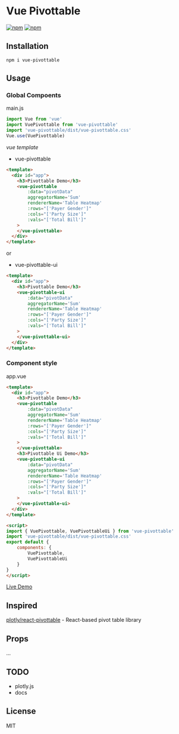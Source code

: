 # Vue Pivottable

[![npm](https://flat.badgen.net/npm/v/vue-pivottable)](https://npmjs.com/package/vue-pivottable)
[![npm](https://flat.badgen.net/npm/dt/vue-pivottable)](https://npmjs.com/package/vue-pivottable)

## Installation

```shall
npm i vue-pivottable
```

## Usage
### Global Compoents
main.js
```js
import Vue from 'vue'
import VuePivottable from 'vue-pivottable'
import 'vue-pivottable/dist/vue-pivottable.css'
Vue.use(VuePivottable)
```
_vue template_
* vue-pivottable
```html
<template>
  <div id="app">
    <h3>Pivottable Demo</h3>
    <vue-pivottable
        :data="pivotData"
        aggregatorName='Sum'
        rendererName='Table Heatmap'
        :rows="['Payer Gender']"
        :cols="['Party Size']"
        :vals="['Total Bill']"
    >
    </vue-pivottable>
  </div>
</template>
```
or 
* vue-pivottable-ui
```html
<template>
  <div id="app">
    <h3>Pivottable Demo</h3>
    <vue-pivottable-ui
        :data="pivotData"
        aggregatorName='Sum'
        rendererName='Table Heatmap'
        :rows="['Payer Gender']"
        :cols="['Party Size']"
        :vals="['Total Bill']"
    >
    </vue-pivottable-ui>
  </div>
</template>
```

### Component style
app.vue
```html
<template>
  <div id="app">
    <h3>Pivottable Demo</h3>
    <vue-pivottable
        :data="pivotData"
        aggregatorName='Sum'
        rendererName='Table Heatmap'
        :rows="['Payer Gender']"
        :cols="['Party Size']"
        :vals="['Total Bill']"
    >
    </vue-pivottable>
    <h3>Pivottable Ui Demo</h3>
    <vue-pivottable-ui
        :data="pivotData"
        aggregatorName='Sum'
        rendererName='Table Heatmap'
        :rows="['Payer Gender']"
        :cols="['Party Size']"
        :vals="['Total Bill']"
    >
    </vue-pivottable-ui>
  </div>
</template>

<script>
import { VuePivottable, VuePivottableUi } from 'vue-pivottable'
import 'vue-pivottable/dist/vue-pivottable.css'
export default {
    components: {
        VuePivottable,
        VuePivottableUi
    }
}
</script>
```


[Live Demo](https://jsfiddle.net/front123/repqmz3f/)

## Inspired
[plotly/react-pivottable](https://github.com/plotly/react-pivottable) - React-based pivot table library


## Props
...

## TODO
* plotly.js
* docs

## License
MIT
